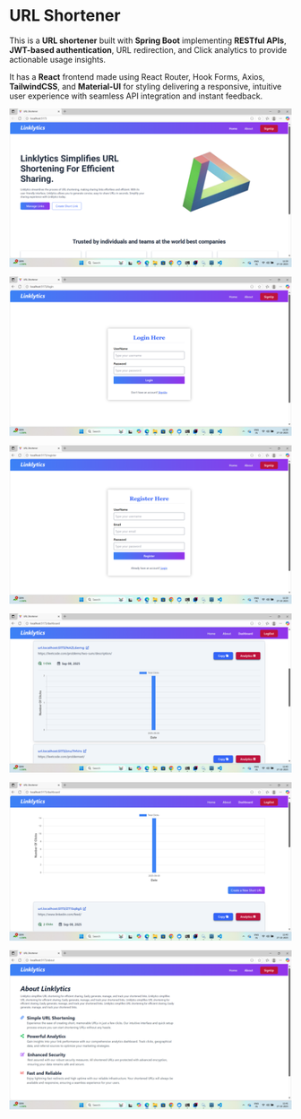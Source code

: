 # URL Shortener

This is a **URL shortener** built with **Spring Boot** implementing **RESTful APIs**,
**JWT-based authentication**, URL redirection, and Click analytics to provide actionable usage insights.

It has a **React** frontend made using React Router, Hook Forms, Axios,
**TailwindCSS**, and **Material-UI** for styling delivering a responsive,
intuitive user experience with seamless API integration and instant feedback.


![UI-0](images/img0.png)

![UI-1](images/img1.png)

![UI-2](images/img2.png)

![UI-3](images/img3.png)

![UI-4](images/img4.png)

![UI-5](images/img5.png)